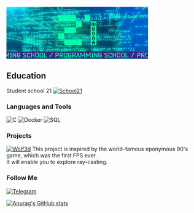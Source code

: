 [![Header](https://github.com/krl4k/krl4k/blob/main/assets/21.jpeg)](https://github.com/krl4k)

## Education 
Student school 21  [![School21](https://img.shields.io/badge/-About_School-0C1117??style=flat-square&logo=)](http://surl.li/kmqz) <br />
### Languages and Tools

![C](https://img.shields.io/badge/-0C1117??style=flat-square&logo=c)
![Docker](https://img.shields.io/badge/-Docker-0C1117??style=flat-square&logo=docker)
![SQL](https://img.shields.io/badge/-SQL-0C1117??style=flat-square&logo=mysql)

### Projects

[![Wolf3d](https://img.shields.io/badge/-Wolf3D-0C1117??style=flat-square&logo=)](https://github.com/krl4k/wolf3d)
This project is inspired by the world-famous eponymous 90's game, which was the first FPS ever.<br /> It will enable you to explore ray-casting.

### Follow Me

[![Telegram](https://img.shields.io/badge/-Telegram-0C1117??style=flat-square&logo=Telegram)](https://t.me/krl4k)


[![Anurag's GitHub stats](https://github-readme-stats.vercel.app/api?username=krl4k&show_icons=true&theme=dracula)](https://github.com/anuraghazra/github-readme-stats)


